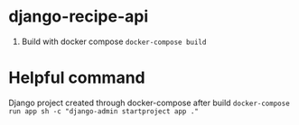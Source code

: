 # django-recipe-api

1. Build with docker compose `docker-compose build`


# Helpful command 
Django project created through docker-compose after build 
`docker-compose run app sh -c "django-admin startproject app ."`